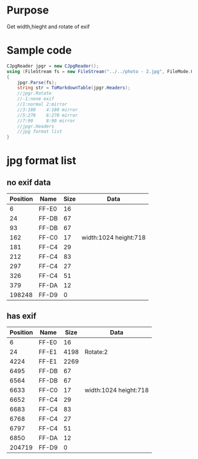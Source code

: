 # Purpose
Get width,hieght and rotate of exif
# Sample code
```csharp
CJpgReader jpgr = new CJpgReader();
using (FileStream fs = new FileStream("../../photo - 2.jpg", FileMode.Open))
{
    jpgr.Parse(fs);
    string str = ToMarkdownTable(jpgr.Headers);
    //jpgr.Rotate
    //-1:none exif 
    //1:normal 2:mirror
    //3:180    4:180 mirror
    //5:270    6:270 mirror
    //7:90     8:90 mirror
    //jpgr.Headers
    //jpg format list
}
```
# jpg format list
## no exif data
 Position | Name  | Size | Data                  
----------|-------|------|-----------------------
 6        | FF-E0 | 16   |  
 24       | FF-DB | 67   |  
 93       | FF-DB | 67   |  
 162      | FF-C0 | 17   | width:1024 height:718 
 181      | FF-C4 | 29   |  
 212      | FF-C4 | 83   |  
 297      | FF-C4 | 27   |  
 326      | FF-C4 | 51   |  
 379      | FF-DA | 12   |  
 198248   | FF-D9 | 0    |  

## has exif
 Position | Name  | Size | Data                  
----------|-------|------|-----------------------
 6        | FF-E0 | 16   |  
 24       | FF-E1 | 4198 | Rotate:2              
 4224     | FF-E1 | 2269 |  
 6495     | FF-DB | 67   |  
 6564     | FF-DB | 67   |  
 6633     | FF-C0 | 17   | width:1024 height:718 
 6652     | FF-C4 | 29   |  
 6683     | FF-C4 | 83   |  
 6768     | FF-C4 | 27   |  
 6797     | FF-C4 | 51   |  
 6850     | FF-DA | 12   |  
 204719   | FF-D9 | 0    |  

